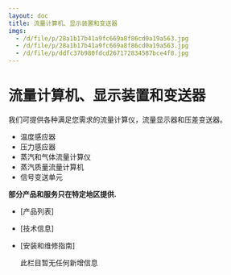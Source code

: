 ```yaml
---
layout: doc
title: 流量计算机、显示装置和变送器
imgs:
  - /d/file/p/28a1b17b41a9fc669a8f86cd0a19a563.jpg
  - /d/file/p/28a1b17b41a9fc669a8f86cd0a19a563.jpg
  - /d/file/p/ddfc37b980fdcd267172834587bce4f8.jpg
---
```


# 流量计算机、显示装置和变送器

我们可提供各种满足您需求的流量计算仪，流量显示器和压差变送器。

- 温度感应器
- 压力感应器
- 蒸汽和气体流量计算仪
- 蒸汽质量流量计算机
- 信号变送单元

**部分产品和服务只在特定地区提供.**

- [产品列表]
- [技术信息]
- [安装和维修指南]

  此栏目暂无任何新增信息
